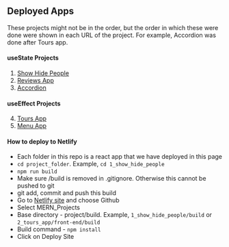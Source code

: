 ## Deployed Apps

These projects might not be in the order, but the order in which these were done were shown in each URL of the project. For example, Accordion was done after Tours app.

#### useState Projects

1. [Show Hide People](https://1-show-hide-people-app.netlify.app/)
2. [Reviews App](https://2-reviews-app.netlify.app/)
3. [Accordion](https://4-accordion-questions-app.netlify.app/)

#### useEffect Projects

4. [Tours App](https://3-tours-app.netlify.app/)
5. [Menu App](https://5-menu-app.netlify.app/)

#### How to deploy to Netlify

- Each folder in this repo is a react app that we have deployed in this page
- `cd project_folder`. Example, `cd 1_show_hide_people`
- `npm run build`
- Make sure /build is removed in .gitignore. Otherwise this cannot be pushed to git
- git add, commit and push this build
- Go to [Netlify site](https://app.netlify.com/start) and choose Github
- Select MERN_Projects
- Base directory - project/build. Example, `1_show_hide_people/build` or `2_tours_app/front-end/build`
- Build command - `npm install`
- Click on Deploy Site
